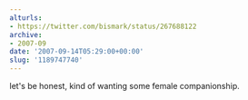 ```yaml
---
alturls:
- https://twitter.com/bismark/status/267688122
archive:
- 2007-09
date: '2007-09-14T05:29:00+00:00'
slug: '1189747740'
---
```


let's be honest, kind of wanting some female companionship.

